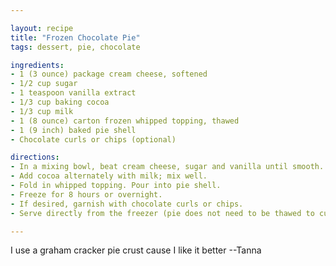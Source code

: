 ```yaml
---

layout: recipe
title: "Frozen Chocolate Pie"
tags: dessert, pie, chocolate

ingredients:
- 1 (3 ounce) package cream cheese, softened
- 1/2 cup sugar
- 1 teaspoon vanilla extract
- 1/3 cup baking cocoa
- 1/3 cup milk
- 1 (8 ounce) carton frozen whipped topping, thawed
- 1 (9 inch) baked pie shell
- Chocolate curls or chips (optional)

directions:
- In a mixing bowl, beat cream cheese, sugar and vanilla until smooth.
- Add cocoa alternately with milk; mix well.
- Fold in whipped topping. Pour into pie shell.
- Freeze for 8 hours or overnight.
- If desired, garnish with chocolate curls or chips.
- Serve directly from the freezer (pie does not need to be thawed to cut).

---
```


I use a graham cracker pie crust cause I like it better --Tanna